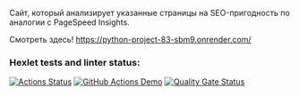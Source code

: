 Сайт, который анализирует указанные страницы на SEO-пригодность по аналогии с PageSpeed Insights.

Смотреть здесь! https://python-project-83-sbm9.onrender.com/
### Hexlet tests and linter status:
[![Actions Status](https://github.com/0pilione/python-project-83/actions/workflows/hexlet-check.yml/badge.svg)](https://github.com/0pilione/python-project-83/actions)
[![GitHub Actions Demo](https://github.com/0pilione/python-project-83/actions/workflows/github-actions-demo.yml/badge.svg)](https://github.com/0pilione/python-project-83/actions/workflows/github-actions-demo.yml)
[![Quality Gate Status](https://sonarcloud.io/api/project_badges/measure?project=0pilione_python-project-83&metric=alert_status)](https://sonarcloud.io/summary/new_code?id=0pilione_python-project-83)
